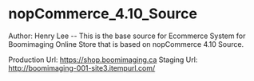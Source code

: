 # nopCommerce_4.10_Source

Author: Henry Lee
-- This is the base source for Ecommerce System for Boomimaging Online Store that is based on nopCommerce 4.10 Source.

Production Url: https://shop.boomimaging.ca
Staging Url: http://boomimaging-001-site3.itempurl.com/
